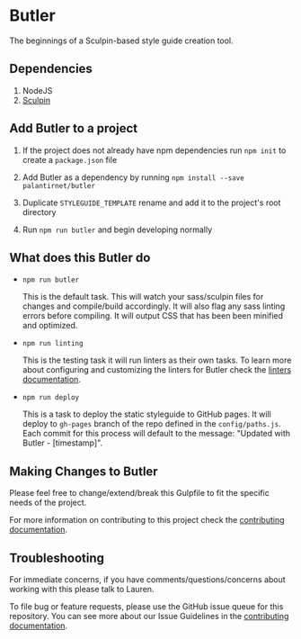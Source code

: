 # Butler
The beginnings of a Sculpin-based style guide creation tool. 

## Dependencies
1. NodeJS 
1. [Sculpin](https://sculpin.io/getstarted/)

## Add Butler to a project
1.   If the project does not already have npm dependencies run `npm init` to create a `package.json` file

1.   Add Butler as a dependency by running `npm install --save palantirnet/butler`

1.  Duplicate `STYLEGUIDE_TEMPLATE` rename and add it to the project's root directory

1.  Run `npm run butler` and begin developing normally

## What does this Butler do
*  `npm run butler` 
    
    This is the default task. This will watch your sass/sculpin files for changes and compile/build accordingly. It will also flag any sass linting errors before compiling. It will output CSS that has been been minified and optimized. 

*  `npm run linting`

    This is the testing task it will run linters as their own tasks. To learn more about configuring and customizing the linters for Butler check the [linters documentation](/docs/LINTERS.md).

*   `npm run deploy`

    This is a task to deploy the static styleguide to GitHub pages. It will deploy to `gh-pages` branch of the repo defined in the `config/paths.js`. Each commit for this process will default to the message: "Updated with Butler - [timestamp]". 

## Making Changes to Butler
Please feel free to change/extend/break this Gulpfile to fit the specific needs of the project.

For more information on contributing to this project check the [contributing documentation](/docs/CONTRIBUTING.md).

## Troubleshooting
For immediate concerns, if you have comments/questions/concerns about working with this please talk to Lauren.

To file bug or feature requests, please use the GitHub issue queue for this repository. You can see more about our Issue Guidelines in the [contributing documentation](/docs/CONTRIBUTING.md).
